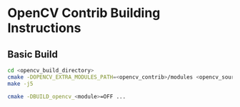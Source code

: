 # OpenCV Contrib Building Instructions

## Basic Build
```bash
cd <opencv_build_directory>
cmake -DOPENCV_EXTRA_MODULES_PATH=<opencv_contrib>/modules <opencv_source_directory>
make -j5

cmake -DBUILD_opencv_<module>=OFF ...